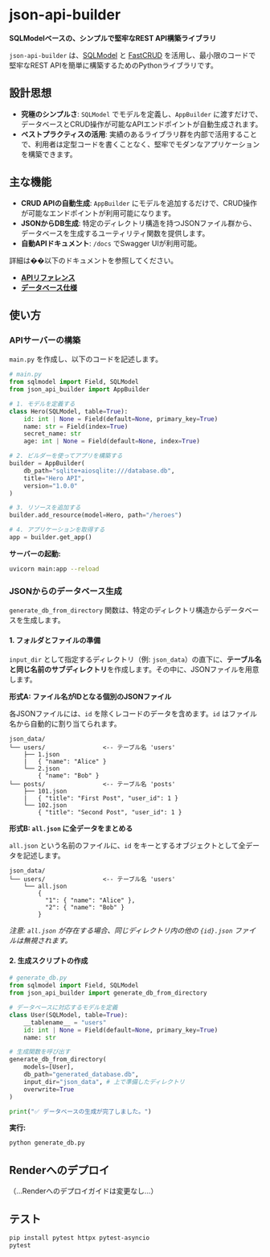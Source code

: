 # json-api-builder

**SQLModelベースの、シンプルで堅牢なREST API構築ライブラリ**

`json-api-builder` は、[SQLModel](https://sqlmodel.tiangolo.com/) と [FastCRUD](https://github.com/benavlabs/fastcrud) を活用し、最小限のコードで堅牢なREST APIを簡単に構築するためのPythonライブラリです。

## 設計思想

-   **究極のシンプルさ**: `SQLModel` でモデルを定義し、`AppBuilder` に渡すだけで、データベースとCRUD操作が可能なAPIエンドポイントが自動生成されます。
-   **ベストプラクティスの活用**: 実績のあるライブラリ群を内部で活用することで、利用者は定型コードを書くことなく、堅牢でモダンなアプリケーションを構築できます。

## 主な機能

-   **CRUD APIの自動生成**: `AppBuilder` にモデルを追加するだけで、CRUD操作が可能なエンドポイントが利用可能になります。
-   **JSONからDB生成**: 特定のディレクトリ構造を持つJSONファイル群から、データベースを生成するユーティリティ関数を提供します。
-   **自動APIドキュメント**: `/docs` でSwagger UIが利用可能。

詳細は��以下のドキュメントを参照してください。
-   [**APIリファレンス**](./docs/api_reference.md)
-   [**データベース仕様**](./docs/database.md)

## 使い方

### APIサーバーの構築

`main.py` を作成し、以下のコードを記述します。

```python
# main.py
from sqlmodel import Field, SQLModel
from json_api_builder import AppBuilder

# 1. モデルを定義する
class Hero(SQLModel, table=True):
    id: int | None = Field(default=None, primary_key=True)
    name: str = Field(index=True)
    secret_name: str
    age: int | None = Field(default=None, index=True)

# 2. ビルダーを使ってアプリを構築する
builder = AppBuilder(
    db_path="sqlite+aiosqlite:///database.db",
    title="Hero API",
    version="1.0.0"
)

# 3. リソースを追加する
builder.add_resource(model=Hero, path="/heroes")

# 4. アプリケーションを取得する
app = builder.get_app()
```
**サーバーの起動:**
```bash
uvicorn main:app --reload
```

### JSONからのデータベース生成

`generate_db_from_directory` 関数は、特定のディレクトリ構造からデータベースを生成します。

#### 1. フォルダとファイルの準備

`input_dir` として指定するディレクトリ（例: `json_data`）の直下に、**テーブル名と同じ名前のサブディレクトリ**を作成します。その中に、JSONファイルを用意します。

**形式A: ファイル名がIDとなる個別のJSONファイル**

各JSONファイルには、`id` を除くレコードのデータを含めます。`id` はファイル名から自動的に割り当てられます。

```
json_data/
└── users/                <-- テーブル名 'users'
    ├── 1.json
    |   { "name": "Alice" }
    └── 2.json
        { "name": "Bob" }
└── posts/                <-- テーブル名 'posts'
    ├── 101.json
    |   { "title": "First Post", "user_id": 1 }
    └── 102.json
        { "title": "Second Post", "user_id": 1 }
```

**形式B: `all.json` に全データをまとめる**

`all.json` という名前のファイルに、`id` をキーとするオブジェクトとして全データを記述します。

```
json_data/
└── users/                <-- テーブル名 'users'
    └── all.json
        {
          "1": { "name": "Alice" },
          "2": { "name": "Bob" }
        }
```
*注意: `all.json` が存在する場合、同じディレクトリ内の他の `{id}.json` ファイルは無視されます。*

#### 2. 生成スクリプトの作成

```python
# generate_db.py
from sqlmodel import Field, SQLModel
from json_api_builder import generate_db_from_directory

# データベースに対応するモデルを定義
class User(SQLModel, table=True):
    __tablename__ = "users"
    id: int | None = Field(default=None, primary_key=True)
    name: str

# 生成関数を呼び出す
generate_db_from_directory(
    models=[User],
    db_path="generated_database.db",
    input_dir="json_data", # 上で準備したディレクトリ
    overwrite=True
)

print("✅ データベースの生成が完了しました。")
```
**実行:**
```bash
python generate_db.py
```

## Renderへのデプロイ

（...Renderへのデプロイガイドは変更なし...）

## テスト

```bash
pip install pytest httpx pytest-asyncio
pytest
```
